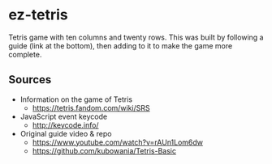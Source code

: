 # ez-tetris
Tetris game with ten columns and twenty rows.
This was built by following a guide (link at the bottom), then
adding to it to make the game more complete.
<br>

## Sources
- Information on the game of Tetris
    - https://tetris.fandom.com/wiki/SRS
- JavaScript event keycode
    - http://keycode.info/
- Original guide video & repo
    - https://www.youtube.com/watch?v=rAUn1Lom6dw
    - https://github.com/kubowania/Tetris-Basic